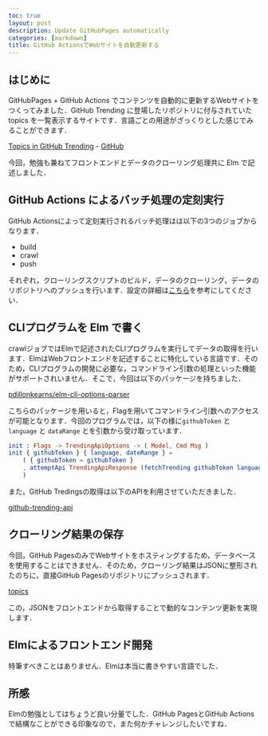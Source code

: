 ```yaml
---
toc: true
layout: post
description: Update GitHubPages automatically
categories: [markdown]
title: GitHub ActionsでWebサイトを自動更新する
---
```


## はじめに
GitHubPages + GitHub Actions でコンテンツを自動的に更新するWebサイトをつくってみました．GitHub Trending に登場したリポジトリに付与されていた topics を一覧表示するサイトです．言語ごとの用途がざっくりとした感じでみることができます．

[Topics in GitHub Trending](https://ar90n.github.io/github-topics-trending/) - [GitHub](https://github.com/ar90n/github-topics-trending
)

今回，勉強も兼ねてフロントエンドとデータのクローリング処理共に Elm で記述しました．

## GitHub Actions によるバッチ処理の定刻実行

GitHub Actionsによって定刻実行されるバッチ処理はは以下の3つのジョブからなります．

* build
* crawl
* push

それぞれ，クローリングスクリプトのビルド，データのクローリング，データのリポジトリへのプッシュを行います．設定の詳細は[こちら](https://github.com/ar90n/github-topics-trending/blob/master/.github/workflows/crawling.yml)を参考にしてください．

## CLIプログラムを Elm で書く
crawlジョブではElmで記述されたCLIプログラムを実行してデータの取得を行います．ElmはWebフロントエンドを記述することに特化している言語です．そのため，CLIプログラムの開発に必要な，コマンドライン引数の処理といった機能がサポートされいません．そこで，今回は以下のパッケージを持ちました．

[pdillonkearns/elm-cli-options-parser](https://github.com/dillonkearns/elm-cli-options-parser)

 こちらのパッケージを用いると，Flagを用いてコマンドライン引数へのアクセスが可能となります．今回のプログラムでは，以下の様に`githubToken` と `language` と `dataRange` とを引数から受け取っています．

```elm
init : Flags -> TrendingApiOptions -> ( Model, Cmd Msg )
init { githubToken } { language, dateRange } =
    ( { githubToken = githubToken }
    , attemptApi TrendingApiResponse (fetchTrending githubToken language dateRange)
    )
```

また，GitHub Tredingsの取得は以下のAPIを利用させていただきました．

[github-trending-api](https://github.com/huchenme/github-trending-api)


## クローリング結果の保存
今回，GitHub PagesのみでWebサイトをホスティングするため，データベースを使用することはできません．そのため，クローリング結果はJSONに整形されたのちに，直接GitHub Pagesのリポジトリにプッシュされます．

[topics](https://github.com/ar90n/github-topics-trending/tree/gh-pages/topics)

この，JSONをフロントエンドから取得することで動的なコンテンツ更新を実現します．

## Elmによるフロントエンド開発
特筆すべきことはありません．Elmは本当に書きやすい言語でした．

## 所感
Elmの勉強としてはちょうど良い分量でした．GitHub PagesとGitHub Actionsで結構なことができる印象なので，また何かチャレンジしたいですね．

